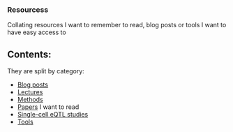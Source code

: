 ### Resourcess

Collating resources I want to remember to read, blog posts or tools I want to have easy access to

## Contents:

They are split by category:

* [Blog posts](blog_posts.md)
* [Lectures](lectures.md)
* [Methods](methods.md)
* [Papers](papers.md) I want to read
* [Single-cell eQTL studies](single_cell_eqtl_studies_overview.md)
* [Tools](tools.md)
